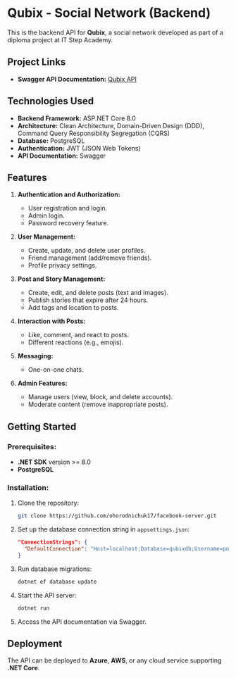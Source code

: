 # Qubix - Social Network (Backend)

This is the backend API for **Qubix**, a social network developed as part of a diploma project at IT Step Academy.

## Project Links

- **Swagger API Documentation:** [Qubix API](https://api-qubix.itstep.click/swagger/index.html)

## Technologies Used

- **Backend Framework:** ASP.NET Core 8.0
- **Architecture:** Clean Architecture, Domain-Driven Design (DDD), Command Query Responsibility Segregation (CQRS)
- **Database:** PostgreSQL
- **Authentication:** JWT (JSON Web Tokens)
- **API Documentation:** Swagger

## Features

1. **Authentication and Authorization:**
   - User registration and login.
   - Admin login.
   - Password recovery feature.

2. **User Management:**
   - Create, update, and delete user profiles.
   - Friend management (add/remove friends).
   - Profile privacy settings.

3. **Post and Story Management:**
   - Create, edit, and delete posts (text and images).
   - Publish stories that expire after 24 hours.
   - Add tags and location to posts.

4. **Interaction with Posts:**
   - Like, comment, and react to posts.
   - Different reactions (e.g., emojis).

5. **Messaging:**
   - One-on-one chats.

6. **Admin Features:**
   - Manage users (view, block, and delete accounts).
   - Moderate content (remove inappropriate posts).

## Getting Started

### Prerequisites:
- **.NET SDK** version >= 8.0
- **PostgreSQL**

### Installation:

1. Clone the repository:
    ```bash
    git clone https://github.com/ohorodnichuk17/facebook-server.git
    ```
2. Set up the database connection string in `appsettings.json`:
    ```json
    "ConnectionStrings": {
      "DefaultConnection": "Host=localhost;Database=qubixdb;Username=postgres;Password=yourpassword"
    }
    ```
3. Run database migrations:
    ```bash
    dotnet ef database update
    ```
4. Start the API server:
    ```bash
    dotnet run
    ```
5. Access the API documentation via Swagger.

## Deployment

The API can be deployed to **Azure**, **AWS**, or any cloud service supporting **.NET Core**.
